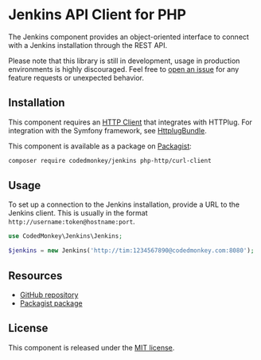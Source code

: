 # Jenkins API Client for PHP

The Jenkins component provides an object-oriented interface to connect with a 
Jenkins installation through the REST API.

Please note that this library is still in development, usage in production
environments is highly discouraged. Feel free to [open an issue](https://github.com/codedmonkey/jenkins/issues) 
for any feature requests or unexpected behavior.

## Installation
This component requires an [HTTP Client](http://docs.php-http.org/en/latest/clients.html)
that integrates with HTTPlug. For integration with the Symfony framework, see [HttplugBundle](http://docs.php-http.org/en/latest/integrations/symfony-bundle.html).

This component is available as a package on [Packagist](https://packagist.org):

```bash
composer require codedmonkey/jenkins php-http/curl-client
```

## Usage
To set up a connection to the Jenkins installation, provide a URL to the Jenkins
client. This is usually in the format `http://username:token@hostname:port`.

```php
use CodedMonkey\Jenkins\Jenkins;

$jenkins = new Jenkins('http://tim:1234567890@codedmonkey.com:8080');
```

## Resources
* [GitHub repository](https://github.com/codedmonkey/jenkins)
* [Packagist package](https://packagist.org/packages/codedmonkey/jenkins)

## License
This component is released under the [MIT license](license.markdown).
